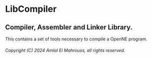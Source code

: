 # LibCompiler

## Compiler, Assembler and Linker Library.

This contains a set of tools necessary to compile a OpenNE program.

###### Copyright (C) 2024 Amlal El Mahrouss, all rights reserved.
